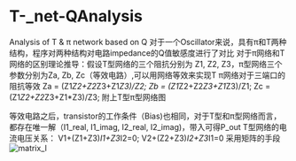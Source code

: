 # T-_net-QAnalysis
Analysis of T &amp; π network based on Q
对于一个Oscillator来说，具有π和T两种结构，程序对两种结构对电路impedance的Q值敏感度进行了对比
对于π网络和T网络的区别理论推导：假设T型网络的三个阻抗分别为 Z1, Z2, Z3，π型网络三个参数分别为Za, Zb, Zc（等效电路）,可以用网络等效来实现T π网络对于三端口的阻抗等效
Za = (Z1*Z2+Z2*Z3+Z1*Z3)/Z2; Zb = (Z1*Z2+Z2*Z3+Z1*Z3)/Z1; Zc = (Z1*Z2+Z2*Z3+Z1*Z3)/Z3;
附上T型π型网络图

等效电路之后，transistor的工作条件（Bias)也相同，对于T型和π型网络而言，都存在唯一解（I1_real, I1_imag, I2_real, I2_imag)，带入可得P_out
T型网络的电流电压关系：
V1+(Z1+Z3)*I1+Z3*I2=0;  V2+(Z2+Z3)*I2+Z3*I1=0
采用矩阵的手段
![matrix_I](https://github.com/user-attachments/assets/4f1ce768-4070-4baa-8f98-8b7ddd80a14e)


